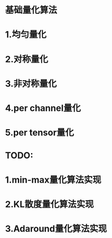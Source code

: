 
<!-- TODO LIST -->
# 基础量化算法
# 1.均匀量化
# 2.对称量化
# 3.非对称量化
# 4.per channel量化
# 5.per tensor量化


# TODO:
# 1.min-max量化算法实现
# 2.KL散度量化算法实现
# 3.Adaround量化算法实现